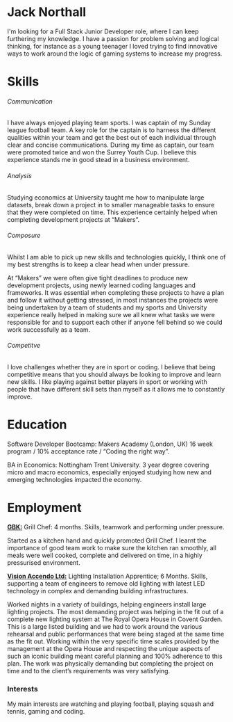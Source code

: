 <h1> Jack Northall </h1>

I'm looking for a Full Stack Junior Developer role, where I can keep furthering my knowledge. I have a passion for problem solving and logical thinking, for instance as a young teenager I loved trying to find innovative ways to work around the logic of gaming systems to increase my progress.

<h1> Skills </h1>

<h6> Communication </h6> 
I have always enjoyed playing team sports. I was captain of my Sunday league football team. A key role for the captain is to harness the different qualities within your team and get the best out of each individual through clear and concise communications. During my time as captain, our team were promoted twice and won the Surrey Youth Cup. I believe this experience stands me in good stead in a business environment.

<h6>Analysis</h6>
Studying economics at University taught me how to manipulate large datasets, break down a project in to smaller manageable tasks to ensure that they were completed on time. This experience certainly helped when completing development projects at “Makers”.

<h6> Composure </h6>
Whilst I am able to pick up new skills and technologies quickly, I think one of my best strengths is to keep a clear head when under pressure.

At “Makers” we were often give tight deadlines to produce new development projects, using newly learned coding languages and frameworks. It was essential when completing these projects to have a plan and follow it without getting stressed, in most instances the projects were being undertaken by a team of students and my sports and University experience really helped in making sure we all knew what tasks we were responsible for and to support each other if anyone fell behind so we could work successfully as a team.

<h6> Competitve </h6> 
I love challenges whether they are in sport or coding. I believe that being competitive means that you should always be looking to improve and learn new skills. I like playing against better players in sport or working with people that have different skill sets than myself as it allows me to constantly improve.

<h1>Education</h1>

Software Developer Bootcamp: Makers Academy (London, UK) 16 week program / 10% acceptance rate / “Coding the right way”.

BA in Economics: Nottingham Trent University. 3 year degree covering micro and macro economics, especially enjoyed studying how new and emerging technologies impacted the economy. 

<h1>Employment</h1>


<b><u>GBK:</u></b> Grill Chef: 4 months. Skills, teamwork and performing under pressure.

Started as a kitchen hand and quickly promoted Grill Chef. I learnt the importance of good team work to make sure the kitchen ran smoothly, all meals were well cooked, complete and delivered on time, in a highly pressurised environment.

<b><u>Vision Accendo Ltd:</u></b> Lighting Installation Apprentice; 6 Months. Skills, supporting a team of engineers to remove old lighting with latest LED technology in complex and demanding building infrastructures.

Worked nights in a variety of buildings, helping engineers install large lighting projects. The most demanding project was helping in the fit out of a complete new lighting system at The Royal Opera House in Covent Garden. This is a large listed building and we had to work around the various rehearsal and public performances that were being staged at the same time as the fit out. Working within the very specific time scales provided by the management at the Opera House and respecting the unique aspects of such an iconic building meant careful planning and 100% adherence to this plan. The work was physically demanding but completing the project on time and to the client’s requirements was very satisfying.

<h3> Interests </h3> 
My main interests are watching and playing football, playing squash and tennis, gaming and coding.
